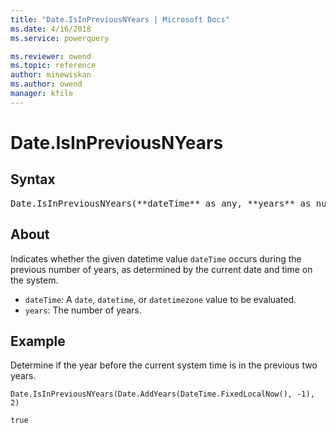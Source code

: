 ```yaml
---
title: "Date.IsInPreviousNYears | Microsoft Docs"
ms.date: 4/16/2018
ms.service: powerquery

ms.reviewer: owend
ms.topic: reference
author: minewiskan
ms.author: owend
manager: kfile
---
```

# Date.IsInPreviousNYears

## Syntax

<pre>
Date.IsInPreviousNYears(**dateTime** as any, **years** as number) as nullable logical
</pre>

## About
Indicates whether the given datetime value `dateTime` occurs during the previous number of years, as determined by the current date and time on the system. 
* `dateTime`: A `date`, `datetime`, or `datetimezone` value to be evaluated.
* `years`: The number of years.

## Example 
Determine if the year before the current system time is in the previous two years.

```powerquery-m
Date.IsInPreviousNYears(Date.AddYears(DateTime.FixedLocalNow(), -1), 2)
```

`true`

